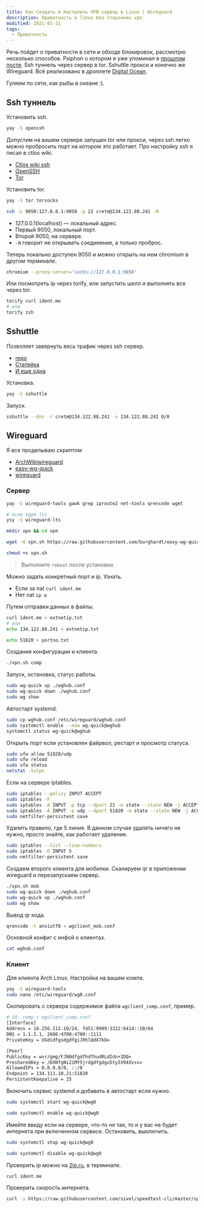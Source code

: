```yaml
---
title: Как Создать и Настроить VPN сервер в Linux | Wireguard
description: Приватность в linux без сторонних vpn
modified: 2021-01-31
tags:
  - Приватность
---
```


Речь пойдет о приватности в сети и обходе блокировок, рассмотрю несколько способов. Psiphon о котором я уже упоминал в [прошлом посте](/psiphon/). Ssh туннель через сервер в tor. Sshuttle прокси и конечно же Wireguard. Всё реализовано в дроплете [Digital Ocean](https://m.do.co/c/49c4dbf3d0ca).

Гуляем по сети, как рыбы в океане :).

## Ssh туннель

Установить ssh.

```bash
yay -S openssh
```

Допустим на вашем сервере запущен tor или прокси, через ssh легко можно пробросить порт на котором это работает. Про настройку ssh я писал в ctlos wiki.

- [Ctlos wiki ssh](https://ctlos.github.io/wiki/config/ssh/)
- [OpenSSH](https://wiki.archlinux.org/index.php/OpenSSH)
- [Tor](https://wiki.archlinux.org/index.php/tor)

Установить tor.

```bash
yay -S tor torsocks
```

```bash
ssh -L 9050:127.0.0.1:9050 -p 22 cretm@134.122.88.241 -N
```

- 127.0.0.1(localhost) — локальный адрес.
- Первый 9050, локальный порт.
- Второй 9050, на сервере.
- `-N` говорит не открывать соединение, а только проброс.

Теперь локально доступен 9050 и можно открыть на нем chromium в другом терминале.

```bash
chromium --proxy-server='socks://127.0.0.1:9050'
```

Или посмотреть ip через torify, или запустить шелл и выполнять все через tor.

```bash
torify curl ident.me
# или
torify zsh
```

## Sshuttle

Позволяет завернуть весь трафик через ssh сервер.

- [repo](https://github.com/sshuttle/sshuttle)
- [Статейка](https://habr.com/ru/post/318694/)
- [И еще одна](https://eax.me/sshuttle/)

Установка.

```bash
yay -S sshuttle
```

Запуск.

```bash
sshuttle --dns -r cretm@134.122.88.241 -x 134.122.88.241 0/0
```

## Wireguard

Я все проделываю скриптом

- [ArchWikiwireguard](https://wiki.archlinux.org/index.php/WireGuard)
- [easy-wg-quick](https://github.com/burghardt/easy-wg-quick)
- [wireguard](https://www.wireguard.com/quickstart/)

### Сервер

```bash
yay -S wireguard-tools gawk grep iproute2 net-tools qrencode wget

# если ядро lts
ysy -S wireguard-lts

mkdir vpn && cd vpn

wget -O vpn.sh https://raw.githubusercontent.com/burghardt/easy-wg-quick/master/easy-wg-quick

chmod +x vpn.sh
```

> Выполните `reboot` после установки.

Можно задать конкретный порт и ip. Узнать.

- Если за nat `curl ident.me`
- Нет nat `ip a`

Путем отправки данных в файлы.

```bash
curl ident.me > extnetip.txt
# или
echo 134.122.88.241 > extnetip.txt

echo 51820 > portno.txt
```

Создание конфигурации и клиента.

```bash
./vpn.sh comp
```

Запуск, остановка, статус работы.

```bash
sudo wg-quick up ./wghub.conf
sudo wg-quick down ./wghub.conf
sudo wg show
```

Автостарт systemd.

```bash
sudo cp wghub.conf /etc/wireguard/wghub.conf
sudo systemctl enable --now wg-quick@wghub
systemctl status wg-quick@wghub
```

Открыть порт если установлен файрвол, рестарт и просмотр статуса.

```bash
sudo ufw allow 51820/udp
sudo ufw reload
sudo ufw status
netstat -tulpn
```

Если на сервере iptables.

```bash
sudo iptables --policy INPUT ACCEPT
sudo iptables -F
sudo iptables -A INPUT -p tcp --dport 22 -m state --state NEW -j ACCEPT
sudo iptables -A INPUT -p udp --dport 51820 -m state --state NEW -j ACCEPT
sudo netfilter-persistent save
```

Удалить правило, где 5 линия. В данном случае удалять ничего не нужно, просто знайте, как работает удаление.

```bash
sudo iptables --list --line-numbers
sudo iptables -D INPUT 5
sudo netfilter-persistent save
```

Создаем второго клиента для мобилки. Сканируем qr в приложении wireguard и перезапускаем сервер.

```bash
./vpn.sh mob
sudo wg-quick down ./wghub.conf
sudo wg-quick up ./wghub.conf
sudo wg show
```

Вывод qr кода.

```bash
qrencode -t ansiutf8 < wgclient_mob.conf
```

Основной конфиг с инфой о клиентах.

```bash
cat wghub.conf
```

### Клиент

Для клиента Arch Linux. Настройка на вашем компе.

```bash
yay -S wireguard-tools
sudo nano /etc/wireguard/wg0.conf
```

Скопировать с сервера содержимое файла `wgclient_comp.conf`, пример.

```bash
# 10: comp > wgclient_comp.conf
[Interface]
Address = 10.256.112.10/24, fd51:9999:3322:6414::10/64
DNS = 1.1.1.1, 2606:4700:4700::1111
PrivateKey = UGdsdfgsdgdfgiJRhlQdX7kQ=

[Peer]
PublicKey = wvr/gmg/FJN0dfgdfhdfhudRLdIdn+2DQ=
PresharedKey = /DXNfgNi2iMY5jrdgdfgdgu5tyIX94Xvss=
AllowedIPs = 0.0.0.0/0, ::/0
Endpoint = 134.111.10.21:51820
PersistentKeepalive = 25
```

Включить сервис systemd и добавить в автостарт если нужно.

```bash
sudo systemctl start wg-quick@wg0

sudo systemctl enable wg-quick@wg0
```

Имейте ввиду если на сервере, что-то не так, то и у вас не будет интернета при включенном сервисе. Остановить, выключить.

```bash
sudo systemctl stop wg-quick@wg0

sudo systemctl disable wg-quick@wg0
```

Проверить ip можно на [2ip.ru](2ip.ru), в терминале.

```bash
curl ident.me
```

Проверить скорость интернета.

```bash
curl -s https://raw.githubusercontent.com/sivel/speedtest-cli/master/speedtest.py | python -
```
